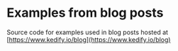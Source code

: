 # Examples from blog posts
Source code for examples used in blog posts hosted at [https://www.kedify.io/blog](https://www.kedify.io/blog)
